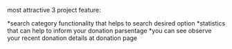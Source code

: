 most attractive 3 project feature:

*search category functionality that helps to search desired option
*statistics that can help to inform your donation parsentage
*you can see observe your recent donation details at donation page